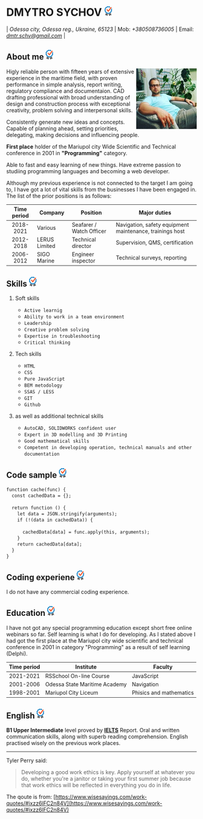 # **DMYTRO SYCHOV** ![checkmark](/images/check.png)

\| _Odessa city, Odessa reg., Ukraine, 65123_ \| Mob: _+380508736005_ \| Email: *dmtr.schv@gmail.com* \|

## **About me** ![checkmark](/images/check.png)

<img align="right" src="./images/avatar.jpg" />

Higly reliable person with fifteen years of extensive experience in the maritime field, with proven performance in simple analysis, report writing, regulatory compliance and documentaion. CAD drafting professional with broad understanding of design and construction process with exceptional creativity, problem solving and interpersonal skills.

Consistently generate new ideas and concepts. Capable of planning ahead, setting priorities, delegating, making decisions and influencing people.

**First place** holder of the Mariupol city Wide Scientific and Technical conference in 2001 in **"Programming"** category.

Able to fast and easy learning of new things. Have extreme passion to studiing programming languages and becoming a web developer.

Although my previous experience is not connected to the target I am going to, I have got a lot of vital skills from the businesses I have been engaged in. The list of the prior positions is as follows:

| Time period | Company       | Position                 | Major duties                                             |
| :---------: | ------------- | ------------------------ | -------------------------------------------------------- |
|  2018-2021  | Various       | Seafarer / Watch Officer | Navigation, safety equipment maintenance, trainings host |
|  2012-2018  | LERUS Limited | Technical director       | Supervision, QMS, certification                          |
|  2006-2012  | SIGO Marine   | Engineer inspector       | Technical surveys, reporting                             |

## **Skills** ![checkmark](/images/check.png)

1. Soft skills

   - `Active learnig`
   - `Ability to work in a team environment`
   - `Leadership`
   - `Creative problem solving`
   - `Expertise in troubleshooting`
   - `Critical thinking`

2. Tech skills

   - `HTML`
   - `CSS`
   - `Pure JavaScript`
   - `BEM metodology`
   - `SSAS / LESS`
   - `GIT`
   - `Github`

3. as well as additional technical skills
   - `AutoCAD, SOLIDWORKS confident user`
   - `Expert in 3D modelling and 3D Printing`
   - `Good mathematical skills`
   - `Competent in developing operation, technical manuals and other documentation`

## **Code sample** ![checkmark](/images/check.png)

```
function cache(func) {
  const cachedData = {};

  return function () {
    let data = JSON.stringify(arguments);
    if (!(data in cachedData)) {

      cachedData[data] = func.apply(this, arguments);
    }
    return cachedData[data];
  }
}
```

## **Coding experiene** ![checkmark](/images/check.png)

I do not have any commercial coding experience.

## **Education** ![checkmark](/images/check.png)

I have not got any special programming education except short free online webinars so far. Self learning is what I do for developing. As I stated above I had got the first place at the Mariupol city wide scientific and technical conference in 2001 in category "Programming" as a result of self learning (Delphi).

| Time period | Institute                     | Faculty                 |
| :---------: | ----------------------------- | ----------------------- |
|  2021-2021  | RSSchool On-line Course       | JavaScript              |
|  2001-2006  | Odessa State Maritime Academy | Navigation              |
|  1998-2001  | Mariupol City Liceum          | Phisics and mathematics |

## **English** ![check](/images/check.png)

**B1 Upper Intermediate** level proved by **[IELTS](https://www.ielts.org/)** Report. Oral and written communication
skills, along with superb reading comprehension. English practised wisely on the previous work places.

---

Tyler Perry said:

> Developing a good work ethics is key. Apply yourself at whatever you do, whether you're a janitor or taking your first summer job because that work ethics will be reflected in everything you do in life.

The qoute is from: [https://www.wisesayings.com/work-quotes/#ixzz6lFC2n84V](https://www.wisesayings.com/work-quotes/#ixzz6lFC2n84V)

